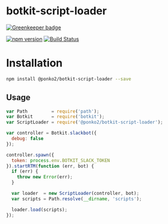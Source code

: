 # botkit-script-loader

[![Greenkeeper badge](https://badges.greenkeeper.io/ponko2/botkit-script-loader.svg)](https://greenkeeper.io/)

[![npm version](https://badge.fury.io/js/%40ponko2%2Fbotkit-script-loader.svg)](https://badge.fury.io/js/%40ponko2%2Fbotkit-script-loader)
[![Build Status](https://travis-ci.org/ponko2/botkit-script-loader.svg?branch=master)](https://travis-ci.org/ponko2/botkit-script-loader)

# Installation

```sh
npm install @ponko2/botkit-script-loader --save
```

## Usage

```js
var Path         = require('path');
var Botkit       = require('botkit');
var ScriptLoader = require('@ponko2/botkit-script-loader');

var controller = Botkit.slackbot({
  debug: false
});

controller.spawn({
  token: process.env.BOTKIT_SLACK_TOKEN
}).startRTM(function (err, bot) {
  if (err) {
    throw new Error(err);
  }

  var loader  = new ScriptLoader(controller, bot);
  var scripts = Path.resolve(__dirname, 'scripts');

  loader.load(scripts);
});
```
